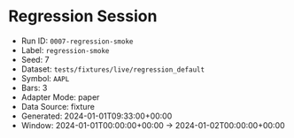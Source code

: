 # Regression Session

- Run ID: `0007-regression-smoke`
- Label: `regression-smoke`
- Seed: 7
- Dataset: `tests/fixtures/live/regression_default`
- Symbol: `AAPL`
- Bars: 3
- Adapter Mode: paper
- Data Source: fixture
- Generated: 2024-01-01T09:33:00+00:00
- Window: 2024-01-01T00:00:00+00:00 → 2024-01-02T00:00:00+00:00
